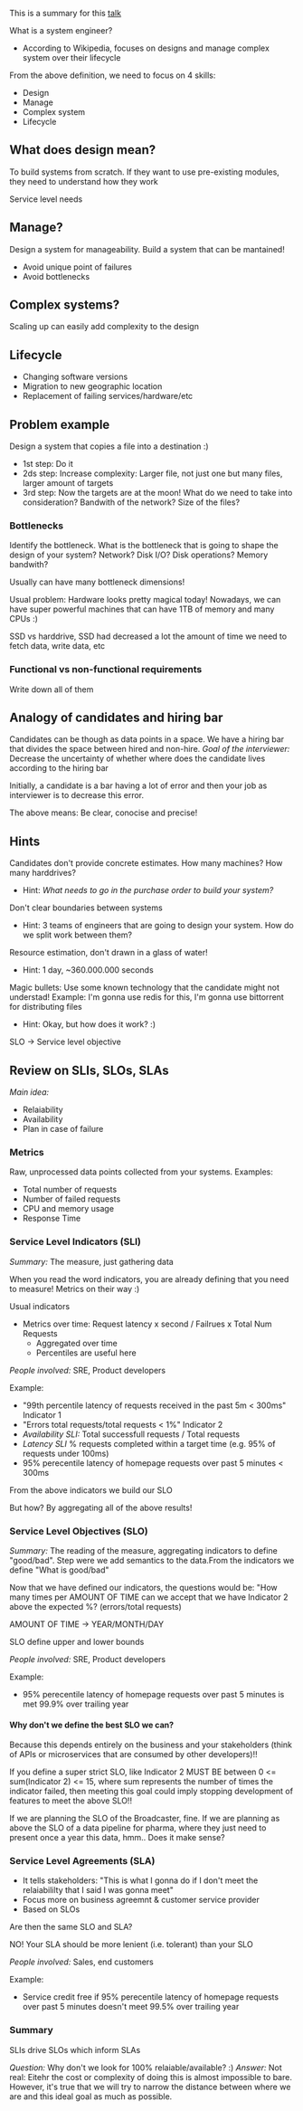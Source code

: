 This is a summary for this [talk](https://www.youtube.com/watch?v=swfurPw8c6A)

What is a system engineer? 
- According to Wikipedia, focuses on designs and manage complex system over their lifecycle

From the above definition, we need to focus on 4 skills:
- Design
- Manage
- Complex system
- Lifecycle

## What does design mean?

To build systems from scratch. If they want to use pre-existing modules, they need to understand
how they work

Service level needs


## Manage?

Design a system for manageability. Build a system that can be mantained!

- Avoid unique point of failures
- Avoid bottlenecks

## Complex systems?

Scaling up can easily add complexity to the design

## Lifecycle

- Changing software versions
- Migration to new geographic location
- Replacement of failing services/hardware/etc


## Problem example

Design a system that copies a file into a destination :)

- 1st step: Do it
- 2ds step: Increase complexity: Larger file, not just one but many files, larger amount of targets
- 3rd step: Now the targets are at the moon! What do we need to take into consideration? Bandwith of the network? Size of the files?

### Bottlenecks

Identify the bottleneck. What is the bottleneck that is going to shape the design of your system?
Network? Disk I/O? Disk operations? Memory bandwith?

Usually can have many bottleneck dimensions!

Usual problem: Hardware looks pretty magical today! Nowadays, we can have super powerful machines that can have 1TB of memory and 
many CPUs :)


SSD vs harddrive, SSD had decreased a lot the amount of time we need to fetch data, write data, etc


### Functional vs non-functional requirements

Write down all of them


## Analogy of candidates and hiring bar

Candidates can be though as data points in a space. We have a hiring bar that divides the space between
hired and non-hire. *Goal of the interviewer:* Decrease the uncertainty of whether where does the candidate
lives according to the hiring bar

Initially, a candidate is a bar having a lot of error and then your job as interviewer is to decrease this error.

The above means: Be clear, conocise and precise!

## Hints

Candidates don't provide concrete estimates. How many machines? How many harddrives?
- Hint: _What needs to go in the purchase order to build your system?_

Don't clear boundaries between systems
- Hint: 3 teams of engineers that are going to design your system. How do we split work between them?

Resource estimation, don't drawn in a glass of water!
- Hint: 1 day, ~360.000.000 seconds

Magic bullets: Use some known technology that the candidate might not understad!
Example: I'm gonna use redis for this, I'm gonna use bittorrent for distributing files
- Hint: Okay, but how does it work? :)


SLO -> Service level objective

## Review on SLIs, SLOs, SLAs

*Main idea:* 
- Relaiability
- Availability
- Plan in case of failure

### Metrics

Raw, unprocessed data points collected from your systems. Examples:
- Total number of requests
- Number of failed requests
- CPU and memory usage
- Response Time

### Service Level Indicators (SLI)

*Summary:* The measure, just gathering data

When you read the word indicators, you are already defining that you need to measure! Metrics on their way :)

Usual indicators
- Metrics over time: Request latency x second / Failrues x Total Num Requests
	- Aggregated over time
	- Percentiles are useful here
	
*People involved:* SRE, Product developers

Example:

- "99th percentile latency of requests received in the past 5m < 300ms" Indicator 1
- "Errors total requests/total requests < 1%" Indicator 2
- *Availability SLI:* Total successfull requests / Total requests
- *Latency SLI* % requests completed within a target time (e.g. 95% of requests under 100ms)
- 95% perecentile latency of homepage requests over past 5 minutes < 300ms

From the above indicators we build our SLO

But how? By aggregating all of the above results!

### Service Level Objectives (SLO)

*Summary:* The reading of the measure, aggregating indicators to define "good/bad".
Step were we add semantics to the data.From the indicators we define "What is good/bad" 

Now that we have defined our indicators, the questions would be: "How many times 
per AMOUNT OF TIME can we accept that we have Indicator 2 above the expected %? (errors/total requests)

AMOUNT OF TIME -> YEAR/MONTH/DAY

SLO define upper and lower bounds

*People involved:* SRE, Product developers

Example:
- 95% perecentile latency of homepage requests over past 5 minutes is met 99.9% over trailing year

#### Why don't we define the best SLO we can?

Because this depends entirely on the business and your stakeholders (think of APIs or
microservices that are consumed by other developers)!! 

If you define a super strict SLO, like Indicator 2 MUST BE between 0 <= sum(Indicator 2) <= 15, 
where sum represents the number of times the indicator failed, then meeting this goal could imply 
stopping development of features to meet the above SLO!!

If we are planning the SLO of the Broadcaster, fine. If we are planning as above the SLO
of a data pipeline for pharma, where they just need to present once a year this data, hmm..
Does it make sense?


### Service Level Agreements (SLA)

- It tells stakeholders: "This is what I gonna do if I don't meet the relaiabililty that I said
I was gonna meet"
- Focus more on business agreemnt & customer service provider
- Based on SLOs

Are then the same SLO and SLA?

NO! Your SLA should be more lenient (i.e. tolerant) than your SLO

*People involved:* Sales, end customers

Example:
- Service credit free if 95% perecentile latency of homepage requests over past 5 minutes doesn't meet 
99.5% over trailing year

### Summary

SLIs drive SLOs which inform SLAs

*Question:* Why don't we look for 100% relaiable/available? :)
*Answer:* Not real: Eitehr the cost or complexity of doing this is almost impossible to bare. However, 
it's true that we will try to narrow the distance between where we are and this ideal goal as much as 
possible.

